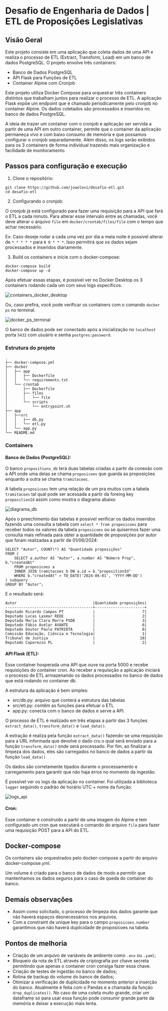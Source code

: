 
# Desafio de Engenharia de Dados | ETL de Proposições Legislativas

## Visão Geral
Este projeto consiste em uma aplicação que coleta dados de uma API e realiza o processo de ETL (Extract, Transform, Load) em um banco de dados PostgreSQL. O projeto envolve três containers:

- Banco de Dados PostgreSQL
- API Flask para Funções de ETL
- Container Alpine com Cronjob

Este projeto utiliza Docker Compose para orquestrar três containers distintos que trabalham juntos para realizar o processo de ETL. A aplicação Flask expõe um endpoint que é chamado periodicamente pelo cronjob no container Alpine. Os dados coletados são processados e inseridos no banco de dados PostgreSQL.

A ideia de trazer um container com o cronjob e aplicação ser servida a partir de uma API em outro container, permite que o container da aplicação permaneça vivo e com baixo consumo de memória e que possamos configurar o cronjob separadamente. Além disso, os logs serão exibidos para os 3 containers de forma individual trazendo mais organização e facilidade de monitoramento. 

## Passos para configuração e execução

1. Clone o repositório:

```
git clone https://github.com/joaolevi/desafio-etl.git
cd desafio-etl
```

2. Configurando o cronjob:

O cronjob já está configurado para fazer uma requisição para a API que fará o ETL a cada minuto. Para alterar esse intervalo entre as chamadas, você deve alterar o arquivo `file` em `docker/crontab/files/file` com o tempo que achar necessário. 

Ex: Caso deseje rodar a cada uma vez por dia a meia noite é possível alterar de `* * * * *` para `0 0 * * *`. Isso permitirá que os dados sejam processados e inseridos diariamente.

3. Build os containers e inicie com o docker-compose:

```
docker-compose build
docker-compose up -d
```

Após efetuar essas etapas, é possível ver no Docker Desktop os 3 containers rodando cada um com seus logs específicos.

![containers_docker_desktop](image.png)

Ou, caso prefira, você pode verificar os containers com o comando `docker ps` no terminal.

![docker_ps_terminal](image-1.png)

O banco de dados pode ser conectado após a inicialização no `localhost` porta `5432` com usuário e senha `postgres:password`.

### Estrutura do projeto

```
.
├── docker-compose.yml
├── docker
│   ├── app
│   │   ├── Dockerfile
│   │   └── requirements.txt
│   └── crontab
│       ├── Dockerfile
│       ├── files
│       │   └── file
│       └── scripts
│           └── entrypoint.sh
├── app
│   ├──src
│   │   ├── db.py
│   │   └── etl.py
│   └── app.py
└── README.md

```

### Containers

#### Banco de Dados (PostgreSQL):

O banco `propositions_db` terá duas tabelas criadas a partir da conexão com a API onde uma delas se chama `proposicoes` que guarda as proposições enquanto a outra se chama `tramitacoes`.

A tabela `proposicoes` tem uma relação de um pra muitos com a tabela `tramitacoes` tal qual pode ser acessada a partir da foreing key `propositionId` assim como mostra o diagrama abaixo

![diagrama_db](image-2.png)

Após o preechimento das tabelas é possível verificar os dados inseridos fazendo uma consulta a tabela com `select * from proposicoes` para receber todos os valores da tabela `proposicoes` ou se quisermos fazer uma consulta mais refinada para obter a quantidade de proposições por autor que foram realizadas a partir de 01/06/2024:

```
SELECT "Autor", COUNT(*) AS "Quantidade proposições"
FROM (
    SELECT a.author AS "Autor", a.number AS "Número Prop", b."createdAt"
    FROM proposicoes a
    INNER JOIN tramitacoes b ON a.id = b."propositionId"
    WHERE b."createdAt" > TO_DATE('2024-06-01', 'YYYY-MM-DD')
) subquery
GROUP BY "Autor";

```

E o resultado será:

```
Autor                                  |Quantidade proposições|
---------------------------------------+----------------------+
Deputado Ricardo Campos PT             |                     7|
Deputado Lucas Lasmar REDE             |                     2|
Deputada Maria Clara Marra PSDB        |                     3|
Deputado Fábio Avelar AVANTE           |                     6|
Deputado Doutor Paulo PATRIOTA         |                     8|
Comissão Educação, Ciência e Tecnologia|                     1|
Tribunal de Justiça                    |                    10|
Deputado Caporezzo PL                  |                     2|
```

#### API Flask (ETL):

Esse container hosperada uma API que ouve na porta 5000 e recebe requisições do container cron. Ao receber a requisição a aplicação iniciará o processo de ETL armazenando os dados processados no banco de dados que está rodando no container db.

A estrutura da aplicação é bem simples:

- src/db.py: arquivo que conterá a estrutura das tabelas
- src/etl.py: contêm as funções para efetuar o ETL
- app.py: conecta com o banco de dados e serve a API.

O processo de ETL é realizado em três etapas a partir das 3 funções `extract_data()`, `transform_data()` e `load_data()`. 

A extração é realiza pela função `extract_data()` fazendo-se uma requisição para a URL informada que devolve o dado cru o qual será enviado para a função `transform_data()` onde será processado. Por fim, ao finalizar a limpeza dos dados, eles são carregados no banco de dados a partir da função `load_data()`

Os dados são corretamente tipados durante o processamento e carregamento para garantir que não haja erros no momento da ingestão.

É possível ver os logs da aplicação no container. Foi utilizada a biblioteca `logger` seguindo o padrão de horário UTC + nome da função.

![logs_api](image-3.png)

#### Cron:

Esse container é construído a partir de uma imagem do Alpine e tem configurado um cron que executará o comando do arquivo `file` para fazer uma requisição POST para a API do ETL.

## Docker-compose

Os containers são orquestrados pelo docker-compose a partir do arquivo docker-compose.yml.

Um volume é criado para o banco de dados de modo a permitir que mantenhamos os dados seguros para o caso de queda do container do banco.

## Demais observações

- Assim como solicitado, o processo de limpeza dos dados garante que não haverá espaços desnecessários nos arquivos.
- Com a constraint de unique key para o campo `proposicoes.number` garantimos que não haverá duplicidade de proposicoes na tabela.

## Pontos de melhoria

- Criação de um arquivo de variáveis de ambiente como `.env` ou `.yaml`;
- Bloqueio da rota de ETL através de criptografia por chave secreta permitindo que apenas o container cron consiga fazer essa chave.
- Criação de testes de ingestão no banco de dados;
- Rotina de backup do volume do banco de dados;
- Otimizar a verificação de duplicidade no momento anterior a inserção do banco. Atualmente é feita com o Pandas e a chamada da função `drop_duplicates()`. No caso de uma coleta muito grande, criar um dataframe só para usar essa função pode consumir grande parte da memória e deixar a execução mais lenta.